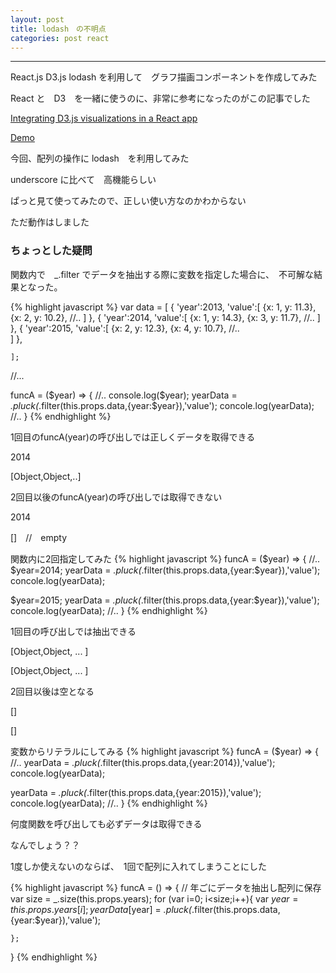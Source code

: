 ```yaml
---
layout: post
title: lodash　の不明点
categories: post react
---
```


-----

React.js D3.js lodash を利用して　グラフ描画コンポーネントを作成してみた

React と　D3　を一緒に使うのに、非常に参考になったのがこの記事でした

[Integrating D3.js visualizations in a React app](http://nicolashery.com/integrating-d3js-visualizations-in-a-react-app/)

[Demo]({{site.url}}/component_test/es6/select/)


今回、配列の操作に lodash　を利用してみた

underscore に比べて　高機能らしい

ぱっと見て使ってみたので、正しい使い方なのかわからない

ただ動作はしました

### ちょっとした疑問

関数内で　_.filter でデータを抽出する際に変数を指定した場合に、　不可解な結果となった。

{% highlight javascript %}
var data = 
    [
      {
        'year':2013,
            'value':[
                      {x: 1, y: 11.3},
                      {x: 2, y: 10.2},
                      //..
                    ]
      },
      {
        'year':2014,
            'value':[
                      {x: 1, y: 14.3},
                      {x: 3, y: 11.7},
                      //..
                    ]
      },
      {
        'year':2015,
            'value':[
                      {x: 2, y: 12.3},
                      {x: 4, y: 10.7},
                      //..    
                    ]
      },

    ];
//...    

funcA = ($year) => {
  //..
  console.log($year);
  yearData = _.pluck(_.filter(this.props.data,{year:$year}),'value');
  concole.log(yearData);
  //..
}
{% endhighlight %}

1回目のfuncA(year)の呼び出しでは正しくデータを取得できる

2014

[Object,Object,..]

2回目以後のfuncA(year)の呼び出しでは取得できない

2014

[]　//　empty

関数内に2回指定してみた
{% highlight javascript %}
funcA = ($year) => {
  //..
  $year=2014;
  yearData = _.pluck(_.filter(this.props.data,{year:$year}),'value');
  concole.log(yearData);

  $year=2015;
  yearData = _.pluck(_.filter(this.props.data,{year:$year}),'value');
  concole.log(yearData);
  //..
}
{% endhighlight %}


1回目の呼び出しでは抽出できる

[Object,Object, ... ]

[Object,Object, ... ]

2回目以後は空となる

[]

[]


変数からリテラルにしてみる
{% highlight javascript %}
funcA = ($year) => {
  //..
  yearData = _.pluck(_.filter(this.props.data,{year:2014}),'value');
  concole.log(yearData);

  yearData = _.pluck(_.filter(this.props.data,{year:2015}),'value');
  concole.log(yearData);
  //..
}
{% endhighlight %}

何度関数を呼び出しても必ずデータは取得できる

なんでしょう？？

1度しか使えないのならば、　1回で配列に入れてしまうことにした

{% highlight javascript %}
funcA = () => {
   // 年ごにデータを抽出し配列に保存
    var size = _.size(this.props.years);
    for (var i=0; i&lt;size;i++){
      var $year = this.props.years[i];
      yearData[$year] =  _.pluck(_.filter(this.props.data,   {year:$year}),'value');

    };
 }
{% endhighlight %}

